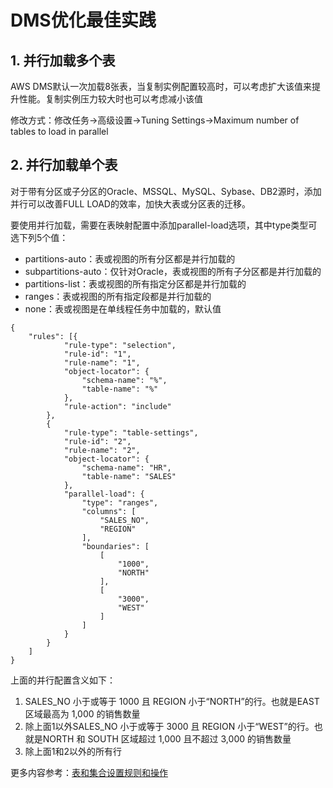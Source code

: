 
# DMS优化最佳实践



## 1. 并行加载多个表

AWS DMS默认一次加载8张表，当复制实例配置较高时，可以考虑扩大该值来提升性能。复制实例压力较大时也可以考虑减小该值

修改方式：修改任务->高级设置->Tuning Settings->Maximum number of tables to load in parallel

## 2. 并行加载单个表

对于带有分区或子分区的Oracle、MSSQL、MySQL、Sybase、DB2源时，添加并行可以改善FULL LOAD的效率，加快大表或分区表的迁移。

要使用并行加载，需要在表映射配置中添加parallel-load选项，其中type类型可选下列5个值：
- partitions-auto：表或视图的所有分区都是并行加载的
- subpartitions-auto：仅针对Oracle，表或视图的所有子分区都是并行加载的
- partitions-list：表或视图的所有指定分区都是并行加载的
- ranges：表或视图的所有指定段都是并行加载的
- none：表或视图是在单线程任务中加载的，默认值
```
{
    "rules": [{
            "rule-type": "selection",
            "rule-id": "1",
            "rule-name": "1",
            "object-locator": {
                "schema-name": "%",
                "table-name": "%"
            },
            "rule-action": "include"
        },
        {
            "rule-type": "table-settings",
            "rule-id": "2",
            "rule-name": "2",
            "object-locator": {
                "schema-name": "HR",
                "table-name": "SALES"
            },
            "parallel-load": {
                "type": "ranges",
                "columns": [
                    "SALES_NO",
                    "REGION"
                ],
                "boundaries": [
                    [
                        "1000",
                        "NORTH"
                    ],
                    [
                        "3000",
                        "WEST"
                    ]
                ]
            }
        }
    ]
}
```
上面的并行配置含义如下：
1. SALES_NO 小于或等于 1000 且 REGION 小于“NORTH”的行。也就是EAST区域最高为 1,000 的销售数量
2. 除上面1以外SALES_NO 小于或等于 3000 且 REGION 小于“WEST”的行。也就是NORTH 和 SOUTH 区域超过 1,000 且不超过 3,000 的销售数量
3. 除上面1和2以外的所有行

更多内容参考：[表和集合设置规则和操作](https://docs.aws.amazon.com/zh_cn/dms/latest/userguide/CHAP_Tasks.CustomizingTasks.TableMapping.SelectionTransformation.Tablesettings.html)
